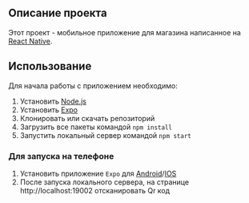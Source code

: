 ## Описание проекта

Этот проект - мобильное приложение для магазина написанное на [React Native](https://reactnative.dev/). 



## Использование

Для начала работы с приложением необходимо: 
1. Установить [Node.js](https://nodejs.org/en/)
1. Установить [Expo](https://expo.io/learn)
1. Клонировать или скачать репозиторий
1. Загрузить все пакеты командой `npm install`
1. Запустить локальный сервер командой `npm start`

### Для запуска на телефоне
1. Установить приложение `Expo` для [Android](https://play.google.com/store/apps/details?id=host.exp.exponent&referrer=www)/[IOS](https://apps.apple.com/app/apple-store/id982107779)
1. После запуска локального сервера, на странице http://localhost:19002 отсканировать Qr код

